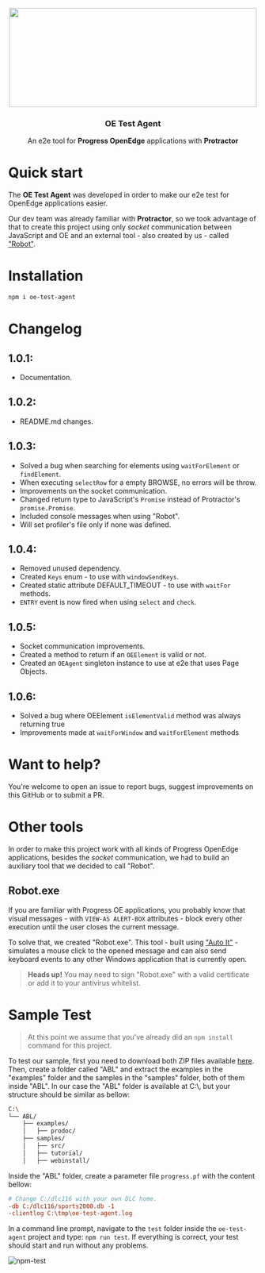 <p align="center">
  <img src="https://raw.githubusercontent.com/totvs/oe-test-agent/master/resources/oe_test_agent_logo.png" width="500" height="200">
</p>

<h3 align="center">OE Test Agent</h3>

<p align="center">
  An e2e tool for <strong>Progress OpenEdge</strong> applications with <strong>Protractor</strong>
</p>

# Quick start

The **OE Test Agent** was developed in order to make our e2e test for OpenEdge applications easier.

Our dev team was already familiar with **Protractor**, so we took advantage of that to create this project using only *socket* communication between JavaScript and OE and an external tool - also created by us - called ["Robot"](#robotexe).

# Installation

```bash
npm i oe-test-agent
```

# Changelog

## **1.0.1**:
  - Documentation.

## **1.0.2**:
  - README.md changes.

## **1.0.3**:
  - Solved a bug when searching for elements using ```waitForElement``` or ```findElement```.
  - When executing ```selectRow``` for a empty BROWSE, no errors will be throw.
  - Improvements on the socket communication.
  - Changed return type to JavaScript's ```Promise``` instead of Protractor's ```promise.Promise```.
  - Included console messages when using "Robot".
  - Will set profiler's file only if none was defined.

## **1.0.4**:
  - Removed unused dependency.
  - Created ```Keys``` enum - to use with ```windowSendKeys```.
  - Created static attribute DEFAULT_TIMEOUT - to use with ```waitFor``` methods.
  - ```ENTRY``` event is now fired when using ```select``` and ```check```.

## **1.0.5**:

  - Socket communication improvements.
  - Created a method to return if an ```OEElement``` is valid or not.
  - Created an ```OEAgent``` singleton instance to use at e2e that uses Page Objects.

## **1.0.6**:
  - Solved a bug where OEElement ```isElementValid``` method was always returning true
  - Improvements made at ```waitForWindow``` and ```waitForElement``` methods

# Want to help?

You're welcome to open an issue to report bugs, suggest improvements on this GitHub or to submit a PR.


# Other tools

In order to make this project work with all kinds of Progress OpenEdge applications, besides the *socket* communication, we had to build an auxiliary tool that we decided to call "Robot".

## Robot.exe

If you are familiar with Progress OE applications, you probably know that visual messages - with ```VIEW-AS ALERT-BOX``` attributes - block every other execution until the user closes the current message.

To solve that, we created "Robot.exe". This tool - built using ["Auto It"](https://www.autoitscript.com) - simulates a mouse click to the opened message and can also send keyboard events to any other Windows application that is currently open.

> **Heads up!** You may need to sign "Robot.exe" with a valid certificate or add it to your antivirus whitelist.


# Sample Test

> At this point we assume that you've already did an ```npm install``` command for this project.

To test our sample, first you need to download both ZIP files available [here](https://community.progress.com/community_groups/openedge_general/w/openedgegeneral/1162.download-11-0-documentation-example-procedure-and-sample-files). Then, create a folder called "ABL" and extract the examples in the "examples" folder and the samples in the "samples" folder, both of them inside "ABL". In our case the "ABL" folder is available at C:\\, but your structure should be similar as bellow:

```bash
C:\
└── ABL/
    ├── examples/
    │   ├── prodoc/
    ├── samples/
    │   ├── src/
    │   ├── tutorial/
    │   ├── webinstall/
```

Inside the "ABL" folder, create a parameter file ```progress.pf``` with the content bellow:

```ini
# Change C:/dlc116 with your own DLC home.
-db C:/dlc116/sports2000.db -1
-clientlog C:\tmp\oe-test-agent.log
```

In a command line prompt, navigate to the ```test``` folder inside the ```oe-test-agent``` project and type: ```npm run test```. If everything is correct, your test should start and run without any problems.

![npm-test](https://raw.githubusercontent.com/totvs/oe-test-agent/master/resources/npm-test.gif "npm test")

